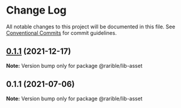 # Change Log

All notable changes to this project will be documented in this file.
See [Conventional Commits](https://conventionalcommits.org) for commit guidelines.

## [0.1.1](https://github.com/rariblecom/protocol-contracts/compare/@rarible/lib-asset@0.1.1...@rarible/lib-asset@0.1.1) (2021-12-17)

**Note:** Version bump only for package @rarible/lib-asset





## 0.1.1 (2021-07-06)

**Note:** Version bump only for package @rarible/lib-asset
